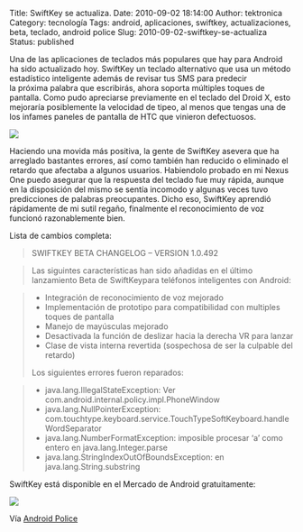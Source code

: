 Title: SwiftKey se actualiza.
Date: 2010-09-02 18:14:00
Author: tektronica
Category: tecnología
Tags: android, aplicaciones, swiftkey, actualizaciones, beta, teclado, android police
Slug: 2010-09-02-swiftkey-se-actualiza
Status: published

Una de las aplicaciones de teclados más populares que hay para Android ha sido actualizado hoy. SwiftKey un teclado alternativo que usa un método estadístico inteligente además de revisar tus SMS para predecir la próxima palabra que escribirás, ahora soporta múltiples toques de pantalla. Como pudo apreciarse previamente en el teclado del Droid X, esto mejoraría posiblemente la velocidad de tipeo, al menos que tengas una de los infames paneles de pantalla de HTC que vinieron defectuosos.

![](http://media.tumblr.com/tumblr_l854qucDdd1qctm3h.png)

Haciendo una movida más positiva, la gente de SwiftKey asevera que ha arreglado bastantes errores, así como también han reducido o eliminado el retardo que afectaba a algunos usuarios. Habiendolo probado en mi Nexus One puedo asegurar que la respuesta del teclado fue muy rápida, aunque en la disposición del mismo se sentía incomodo y algunas veces tuvo predicciones de palabras preocupantes. Dicho eso, SwiftKey aprendió rápidamente de mi sutil regaño, finalmente el reconocimiento de voz funcionó razonablemente bien.

Lista de cambios completa:

> SWIFTKEY BETA CHANGELOG – VERSION 1.0.492

> Las siguintes características han sido añadidas en el último lanzamiento Beta de SwiftKeypara teléfonos inteligentes con Android:

> -   Integración de reconocimiento de voz mejorado
> -   Implementación de prototipo para compatibilidad con multiples
>     toques de pantalla
> -   Manejo de mayúsculas mejorado
> -   Desactivada la función de deslizar hacia la derecha VR para lanzar
> -   Clase de vista interna revertida (sospechosa de ser la culpable
>     del retardo)
>
> Los siguientes errores fueron reparados:

> - java.lang.IllegalStateException: Ver com.android.internal.policy.impl.PhoneWindow
> - java.lang.NullPointerException: com.touchtype.keyboard.service.TouchTypeSoftKeyboard.handleWordSeparator
> - java.lang.NumberFormatException: imposible procesar ‘a’ como entero en java.lang.Integer.parse
> - java.lang.StringIndexOutOfBoundsException: en java.lang.String.substring

SwiftKey está disponible en el Mercado de Android gratuitamente:

[![](http://chart.apis.google.com/chart?chs=200x200&cht=qr&chl=market//details?id=com.touchtype.swiftkey.trial)](http://market//details?id=com.touchtype.swiftkey.trial)

Vía [Android Police](http://www.androidpolice.com/2010/09/02/swiftkey-receives-a-substantial-update-multitouch-better-voice-recognition-less-lag/)
